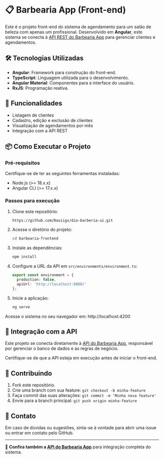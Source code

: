 # 📋 Barbearia App (Front-end)

Este é o projeto front-end do sistema de agendamento para um salão de beleza com apenas um profissional. Desenvolvido em **Angular**, este sistema se conecta à [API REST do Barbearia App](https://github.com/Daviigs/dio-barbearia-api) para gerenciar clientes e agendamentos.

## 🛠️ Tecnologias Utilizadas

- **Angular**: Framework para construção do front-end.
- **TypeScript**: Linguagem utilizada para o desenvolvimento.
- **Angular Material**: Componentes para a interface do usuário.
- **RxJS**: Programação reativa.

## 🚀 Funcionalidades

- Listagem de clientes
- Cadastro, edição e exclusão de clientes
- Visualização de agendamentos por mês
- Integração com a API REST

## 📦 Como Executar o Projeto

### Pré-requisitos

Certifique-se de ter as seguintes ferramentas instaladas:

- Node.js (>= 18.x.x)
- Angular CLI (>= 17.x.x)

### Passos para execução

1. Clone este repositório:

   ```bash
   https://github.com/Daviigs/dio-barberia-ui.git
   ```

2. Acesse o diretório do projeto:

   ```bash
   cd barbearia-frontend
   ```

3. Instale as dependências:

   ```bash
   npm install
   ```

4. Configure a URL da API em `src/environments/environment.ts`:

   ```typescript
   export const environment = {
     production: false,
     apiUrl: 'http://localhost:8080/'
   };
   ```

5. Inicie a aplicação:

   ```bash
   ng serve
   ```

Acesse o sistema no seu navegador em: http://localhost:4200

## 🔗 Integração com a API

Este projeto se conecta diretamente à [API do Barbearia App](https://github.com/Daviigs/dio-barbearia-api), responsável por gerenciar o banco de dados e as regras de negócio.

Certifique-se de que a API esteja em execução antes de iniciar o front-end.

## 🤝 Contribuindo

1. Fork este repositório.
2. Crie uma branch com sua feature: `git checkout -b minha-feature`
3. Faça commit das suas alterações: `git commit -m 'Minha nova feature'`
4. Envie para a branch principal: `git push origin minha-feature`

## 📧 Contato

Em caso de dúvidas ou sugestões, sinta-se à vontade para abrir uma issue ou entrar em contato pelo GitHub.

---

🔗 **Confira também a [API do Barbearia App](https://github.com/Daviigs/dio-barbearia-api)** para integração completa do sistema.

